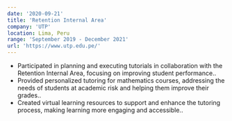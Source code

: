 ```yaml
---
date: '2020-09-21'
title: 'Retention Internal Area'
company: 'UTP'
location: Lima, Peru
range: 'September 2019 - December 2021'
url: 'https://www.utp.edu.pe/'
---
```


- Participated in planning and executing tutorials in collaboration with the Retention Internal Area, focusing on improving student performance..
- Provided personalized tutoring for mathematics courses, addressing the needs of students at academic risk and helping them improve their grades..
- Created virtual learning resources to support and enhance the tutoring process, making learning more engaging and accessible..

